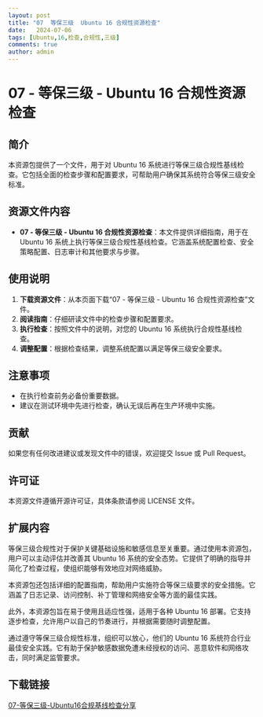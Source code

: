 ```yaml
---
layout: post
title: "07  等保三级  Ubuntu 16 合规性资源检查"
date:   2024-07-06
tags: [Ubuntu,16,检查,合规性,三级]
comments: true
author: admin
---
```

# 07 - 等保三级 - Ubuntu 16 合规性资源检查

## 简介
本资源包提供了一个文件，用于对 Ubuntu 16 系统进行等保三级合规性基线检查。它包括全面的检查步骤和配置要求，可帮助用户确保其系统符合等保三级安全标准。

## 资源文件内容
- **07 - 等保三级 - Ubuntu 16 合规性资源检查**：本文件提供详细指南，用于在 Ubuntu 16 系统上执行等保三级合规性基线检查。它涵盖系统配置检查、安全策略配置、日志审计和其他要求与步骤。

## 使用说明
1. **下载资源文件**：从本页面下载“07 - 等保三级 - Ubuntu 16 合规性资源检查”文件。
2. **阅读指南**：仔细研读文件中的检查步骤和配置要求。
3. **执行检查**：按照文件中的说明，对您的 Ubuntu 16 系统执行合规性基线检查。
4. **调整配置**：根据检查结果，调整系统配置以满足等保三级安全要求。

## 注意事项
- 在执行检查前务必备份重要数据。
- 建议在测试环境中先进行检查，确认无误后再在生产环境中实施。

## 贡献
如果您有任何改进建议或发现文件中的错误，欢迎提交 Issue 或 Pull Request。

## 许可证
本资源文件遵循开源许可证，具体条款请参阅 LICENSE 文件。

## 扩展内容
等保三级合规性对于保护关键基础设施和敏感信息至关重要。通过使用本资源包，用户可以主动评估并改善其 Ubuntu 16 系统的安全态势。它提供了明确的指导并简化了检查过程，使组织能够有效地应对网络威胁。

本资源包还包括详细的配置指南，帮助用户实施符合等保三级要求的安全措施。它涵盖了日志记录、访问控制、补丁管理和网络安全等方面的最佳实践。

此外，本资源包旨在易于使用且适应性强，适用于各种 Ubuntu 16 部署。它支持逐步检查，允许用户以自己的节奏进行，并根据需要随时调整配置。

通过遵守等保三级合规性标准，组织可以放心，他们的 Ubuntu 16 系统符合行业最佳安全实践。它有助于保护敏感数据免遭未经授权的访问、恶意软件和网络攻击，同时满足监管要求。

## 下载链接

[07-等保三级-Ubuntu16合规基线检查分享](https://pan.quark.cn/s/93f4005263c8)